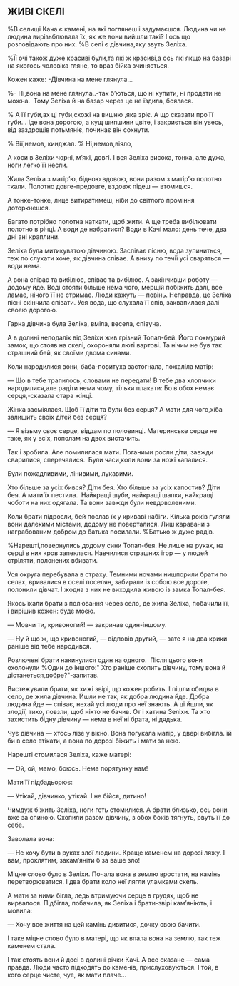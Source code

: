 ## ЖИВІ СКЕЛІ

%В селищі Кача є камені, на які поглянеш і задумаєшся.
Людина чи не людина вирізьблювала їх, як же вони вийшли такі?
І ось що розповідають про них.
%В селі є дівчина,яку звуть Зеліха.

%Її очі також дуже красиві були,та які ж красиві,а ось які якщо на базарі на якогось чоловіка гляне, то враз бійка зчиняється.

Кожен каже: -Дівчина на мене глянула...

%- Ні,вона на мене глянула..-так б’ються, що ні купити, ні продати не можна.
 Тому Зеліха й на базар через це не їздила, боялася.

% А її губи,ах ці губи,схожі на вишню ,яка зріє.
А що сказати про її губи...
Іде вона дорогою, а кущ шипшини цвіте, і закриється він увесь, від заздрощів потьмяніє, починає він сохнути.

% Вії,немов, кинджал.
% Ні,немов,віяло,

А коси в Зеліхи чорні, м’які, довгі.
І вся Зеліха висока, тонка, але дужа, ноги легко її несли.

Жила Зеліха з матір’ю, бідною вдовою, вони разом з матір’ю полотно ткали.
Полотно довге-предовге, вздовж підеш — втомишся.

А тонке-тонке, лице витиратимеш, ніби до світлого проміння доторкнешся.

Багато потрібно полотна наткати, щоб жити.
А ще треба вибілювати полотно в річці.
А води де набратися?
Води в Качі мало: день тече, два дні ані краплини.

Зеліха була митикуватою дівчиною.
Заспіває пісню, вода зупиниться, теж по слухати хоче, як дівчина співає.
А внизу по течії усі сваряться — води нема.

А вона співає та вибілює, співає та вибілює.
А закінчивши роботу — додому йде.
Воді стояти більше нема чого, мерщій побіжить далі, все ламає, нічого її не стримає.
Люди кажуть — повінь.
Неправда, це Зеліха пісні скінчила співати.
Уся вода, що слухала її спів, заквапилася далі своєю дорогою.

Гарна дівчина була Зеліха, вміла, весела, співуча.

А в долині неподалік від Зеліхи жив грізний Топал-бей.
Його похмурий замок, що стояв на скелі, охороняли люті вартові.
Та нічим не був так страшний бей, як своїми двома синами.

Коли народилися вони, баба-повитуха застогнала, пожаліла матір:

— Що в тебе трапилось, словами не передати!
В тебе два хлопчики народилися,але радіти нема чому, тільки плакати:
Бо в обох немає серця,-сказала стара жінці.

Жінка засміялася.
Щоб її діти та були без серця?
А мати для чого,хіба залишить своїх дітей без серця?

— Я візьму своє серце, віддам по половинці.
Материнське серце не таке, як у всіх, пополам на двох вистачить.

Так і зробила.
Але помилилася мати.
Поганими росли діти, завжди сварилися, сперечалися.
 Були часи,коли вони за ножі хапалися.

Були пожадливими, лінивими, лукавими.

Хто більше за усіх бився?
Діти бея.
Хто більше за усіх капостив?
Діти бея.
А мати їх пестила.
 Найкращі шуби, найкращі шапки, найкращі чоботи на них одягала.
Та вони завжди були невдоволеними.

Коли брати підросли, бей послав їх у криваві набіги.
Кілька років гуляли вони далекими містами, додому не поверталися.
Лиш каравани з награбованим добром до батька посилали.
%Батько ж дуже радів.

%Нарешті,повернулись додому сини Топал-бея.
Не лише на руках, на серці в них кров запеклася.
Навчилися страшних ігор — у людей стріляти, полонених вбивати.

Уся округа перебувала в страху.
Темними ночами нишпорили брати по селах, вривалися в оселі поселян, забирали із собою все дороге, полонили дівчат.
І жодна з них не виходила живою із замка Топал-бея.

Якось їхали брати з полювання через село, де жила Зеліха, побачили її, і вирішив кожен: буде моєю.

— Мовчи ти, кривоногий! — закричав один-іншому.

— Ну й що ж, що кривоногий, — відповів другий, — зате я на два крики раніше від тебе народився.

Розлючені брати накинулися один на одного.
 Після цього вони охолонули
%Один до іншого:" Хто раніше схопить дівчину, тому вона й дістанеться,добре?"-запитав.

Вистежували брати, як хижі звірі, що кожен робить.
І пішли обидва в село, де жила дівчина.
Йшли не так, як добра людина йде.
Добра людина йде — співає, нехай усі люди про неї знають.
А ці йшли, як злодії, тихо, повзли, щоб ніхто не бачив.
От і хатина Зеліхи.
Та хто захистить бідну дівчину — нема в неї ні брата, ні дядька.

Чує дівчина — хтось лізе у вікно.
Вона погукала матір, у двері вибігла.
їй би в село втікати, а вона по дорозі біжить і мати за нею.

Нарешті стомилася Зеліха, каже матері:

— Ой, ой, мамо, боюсь.
Нема порятунку нам!

Мати її підбадьорює:

— Утікай, дівчинко, утікай.
І не бійся, дитино!

Чимдуж біжить Зеліха, ноги геть стомилися.
А брати близько, ось вони вже за спиною.
Схопили разом дівчину, з обох боків тягнуть, рвуть її до себе.

Заволала вона:

— Не хочу бути в руках злої людини.
Краще каменем на дорозі ляжу.
І вам, проклятим, закам’яніти б за ваше зло!

Міцне слово було в Зеліхи.
Почала вона в землю вростати, на камінь перетворюватися.
І два брати коло неї лягли уламками скель.

А мати за ними бігла, ледь втримуючи серце в грудях, щоб не вирвалося.
Підбігла, побачила, як Зеліха і брати-звірі кам’яніють, і мовила:

— Хочу все життя на цей камінь дивитися, дочку свою бачити.

І таке міцне слово було в матері, що як впала вона на землю, так теж каменем стала.

І так стоять вони й досі в долині річки Качі.
А все сказане — сама правда.
Люди часто підходять до каменів, прислуховуються.
І той, в кого серце чисте, чує, як мати плаче...
